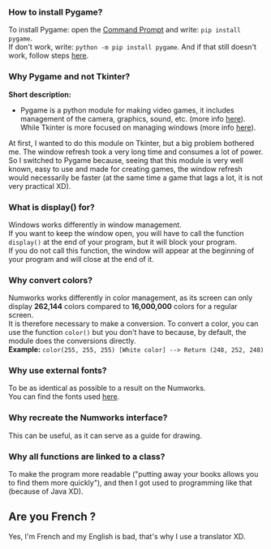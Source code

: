 ### How to install Pygame?
To install Pygame: open the [Command Prompt](https://www.howtogeek.com/235101/10-ways-to-open-the-command-prompt-in-windows-10/) and write: ``pip install pygame``. <br>
If don't work, write: ``python -m pip install pygame``. And if that still doesn't work, follow steps [here](https://docs.python.org/3/installing/index.html).

### Why Pygame and not Tkinter?
**Short description:** <br>
* Pygame is a python module for making video games, it includes management of the camera, graphics, sound, etc. (more info [here](https://en.wikipedia.org/wiki/Pygame)). While Tkinter is more focused on managing windows (more info [here](https://en.wikipedia.org/wiki/Tkinter)).

At first, I wanted to do this module on Tkinter, but a big problem bothered me. The window refresh took a very long time and consumes a lot of power. <br>
So I switched to Pygame because, seeing that this module is very well known, easy to use and made for creating games, the window refresh would necessarily be faster (at the same time a game that lags a lot, it is not very practical XD).

### What is display() for?
Windows works differently in window management.<br>
If you want to keep the window open, you will have to call the function ``display()`` at the end of your program, but it will block your program. <br>
If you do not call this function, the window will appear at the beginning of your program and will close at the end of it.<br>

### Why convert colors?
Numworks works differently in color management, as its screen can only display **262,144** colors compared to **16,000,000** colors for a regular screen. <br>
It is therefore necessary to make a conversion. To convert a color, you can use the function ``color()`` but you don't have to because, by default, the module does the conversions directly. <br>
**Example:** ``color(255, 255, 255) [White color] --> Return (248, 252, 248)``

### Why use external fonts?
To be as identical as possible to a result on the Numworks. <br>
You can find the fonts used [here](https://github.com/numworks/epsilon/tree/master/kandinsky/fonts).

### Why recreate the Numworks interface?
This can be useful, as it can serve as a guide for drawing.

### Why all functions are linked to a class?
To make the program more readable ("putting away your books allows you to find them more quickly"), and then I got used to programming like that (because of Java XD).

## Are you French ?
Yes, I'm French and my English is bad, that's why I use a translator XD.
